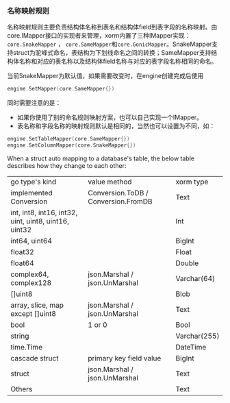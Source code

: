 ### 名称映射规则

名称映射规则主要负责结构体名称到表名和结构体field到表字段的名称映射。由core.IMapper接口的实现者来管理，xorm内置了三种IMapper实现：`core.SnakeMapper` ， `core.SameMapper`和`core.GonicMapper`。SnakeMapper支持struct为驼峰式命名，表结构为下划线命名之间的转换；SameMapper支持结构体名称和对应的表名称以及结构体field名称与对应的表字段名称相同的命名。

当前SnakeMapper为默认值，如果需要改变时，在engine创建完成后使用

```Go
engine.SetMapper(core.SameMapper{})
```

同时需要注意的是：

* 如果你使用了别的命名规则映射方案，也可以自己实现一个IMapper。
* 表名称和字段名称的映射规则默认是相同的，当然也可以设置为不同，如：

```Go
engine.SetTableMapper(core.SameMapper{})
engine.SetColumnMapper(core.SnakeMapper{})
```


When a struct auto mapping to a database's table, the below table describes how they change to each other:

<table>
    <tr>
    <td>go type's kind
    </td>
    <td>value method</td>
    <td>xorm type
    </td>
    </tr>
    <tr>
 <td>implemented Conversion</td>
 <td>Conversion.ToDB / Conversion.FromDB</td>
 <td>Text</td>
 </tr>
 <tr>
 <td>int, int8, int16, int32, uint, uint8, uint16, uint32</td>
 <td></td>
 <td> Int </td>
 </tr>
 <tr>
 <td>int64, uint64</td><td></td><td>BigInt</td>
 </tr>
 <tr><td>float32</td><td></td><td>Float</td>
 </tr>
 <tr><td>float64</td><td></td><td>Double</td>
 </tr>
 <tr><td>complex64, complex128</td>
 <td>json.Marshal / json.UnMarshal</td>
 <td>Varchar(64)</td>
 </tr>
 <tr>
 <td>[]uint8</td><td></td><td>Blob</td>
 </tr>
 <tr>
 <td>array, slice, map except []uint8</td>
 <td>json.Marshal / json.UnMarshal</td>
 <td>Text</td>
 </tr>
 <tr>
 <td>bool</td><td>1 or 0</td><td>Bool</td>
 </tr>
 <tr>
 <td>string</td><td></td><td>Varchar(255)</td>
 </tr>
 <tr>
 <td>time.Time</td><td></td><td>DateTime</td>
 </tr>
  <tr>
 <td>cascade struct</td><td>primary key field value</td><td>BigInt</td>
 </tr>
 <tr>
 <tr>
 <td>struct</td><td>json.Marshal / json.UnMarshal</td><td>Text</td>
 </tr>
 <tr>
 <td>
 Others
 </td>
 <td></td>
 <td>
 Text
 </td>
 </tr>
 </table>